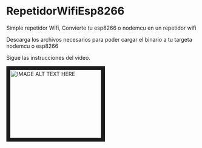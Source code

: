 # RepetidorWifiEsp8266
Simple repetidor Wifi, Convierte tu esp8266 o nodemcu en un repetidor wifi 

Descarga los archivos necesarios para poder  cargar el binario a tu targeta nodemcu o esp8266

Sigue las instrucciones del video.


<a href="http://www.youtube.com/watch?feature=player_embedded&vlqOvyCbx0uo
" target="_blank"><img src="http://img.youtube.com/vi/lqOvyCbx0uo/0.jpg" 
alt="IMAGE ALT TEXT HERE" width="240" height="180" border="10" /></a>
